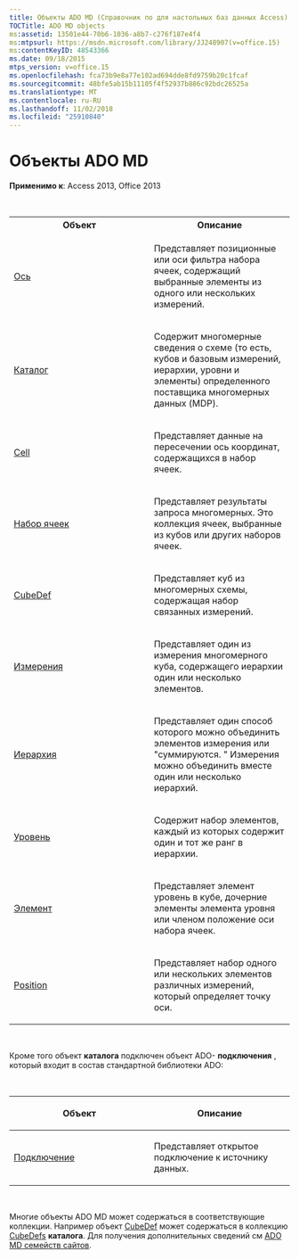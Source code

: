 ```yaml
---
title: Объекты ADO MD (Справочник по для настольных баз данных Access)
TOCTitle: ADO MD objects
ms:assetid: 13501e44-70b6-1036-a8b7-c276f187e4f4
ms:mtpsurl: https://msdn.microsoft.com/library/JJ248907(v=office.15)
ms:contentKeyID: 48543366
ms.date: 09/18/2015
mtps_version: v=office.15
ms.openlocfilehash: fca73b9e8a77e102ad694dde8fd9759b20c1fcaf
ms.sourcegitcommit: 48bfe5ab15b11105f4f52937b886c92bdc26525a
ms.translationtype: MT
ms.contentlocale: ru-RU
ms.lasthandoff: 11/02/2018
ms.locfileid: "25910840"
---
```

# <a name="ado-md-objects"></a>Объекты ADO MD

**Применимо к**: Access 2013, Office 2013

<br/>

<table>
<colgroup>
<col style="width: 50%" />
<col style="width: 50%" />
</colgroup>
<tbody>
<tr class="even">
<th>Объект</th>
<th>Описание</th>
</tr>
<tr class="odd">
<td><p><a href="axis-object-ado-md.md">Ось</a></p></td>
<td><p>Представляет позиционные или оси фильтра набора ячеек, содержащий выбранные элементы из одного или нескольких измерений.</p></td>
</tr>
<tr class="even">
<td><p><a href="catalog-object-ado-md.md">Каталог</a></p></td>
<td><p>Содержит многомерные сведения о схеме (то есть, кубов и базовым измерений, иерархии, уровни и элементы) определенного поставщика многомерных данных (MDP).</p></td>
</tr>
<tr class="odd">
<td><p><a href="cell-object-ado-md.md">Cell</a></p></td>
<td><p>Представляет данные на пересечении ось координат, содержащихся в набор ячеек.</p></td>
</tr>
<tr class="even">
<td><p><a href="cellset-object-ado-md.md">Набор ячеек</a></p></td>
<td><p>Представляет результаты запроса многомерных. Это коллекция ячеек, выбранные из кубов или других наборов ячеек.</p></td>
</tr>
<tr class="odd">
<td><p><a href="cubedef-object-ado-md.md">CubeDef</a></p></td>
<td><p>Представляет куб из многомерных схемы, содержащая набор связанных измерений.</p></td>
</tr>
<tr class="even">
<td><p><a href="dimension-object-ado-md.md">Измерения</a></p></td>
<td><p>Представляет один из измерения многомерного куба, содержащего иерархии один или несколько элементов.</p></td>
</tr>
<tr class="odd">
<td><p><a href="hierarchy-object-ado-md.md">Иерархия</a></p></td>
<td><p>Представляет один способ которого можно объединить элементов измерения или &quot;суммируются. &quot; Измерения можно объединить вместе один или несколько иерархий.</p></td>
</tr>
<tr class="even">
<td><p><a href="level-object-ado-md.md">Уровень</a></p></td>
<td><p>Содержит набор элементов, каждый из которых содержит один и тот же ранг в иерархии.</p></td>
</tr>
<tr class="odd">
<td><p><a href="member-object-ado-md.md">Элемент</a></p></td>
<td><p>Представляет элемент уровень в кубе, дочерние элементы элемента уровня или членом положение оси набора ячеек.</p></td>
</tr>
<tr class="even">
<td><p><a href="position-object-ado-md.md">Position</a></p></td>
<td><p>Представляет набор одного или нескольких элементов различных измерений, который определяет точку оси.</p></td>
</tr>
</tbody>
</table>

<br/>

Кроме того объект **каталога** подключен объект ADO- **подключения** , который входит в состав стандартной библиотеки ADO:

<br/>

<table>
<colgroup>
<col style="width: 50%" />
<col style="width: 50%" />
</colgroup>
<thead>
<tr class="header">
<th><p>Объект</p></th>
<th><p>Описание</p></th>
</tr>
</thead>
<tbody>
<tr class="odd">
<td><p><a href="connection-object-ado.md">Подключение</a></p></td>
<td><p>Представляет открытое подключение к источнику данных.</p></td>
</tr>
</tbody>
</table>

<br/>

Многие объекты ADO MD может содержаться в соответствующие коллекции. Например объект [CubeDef](cubedef-object-ado-md.md) может содержаться в коллекцию [CubeDefs](cubedefs-collection-ado-md.md) **каталога**. Для получения дополнительных сведений см [ADO MD семейств сайтов](ado-md-collections.md).

